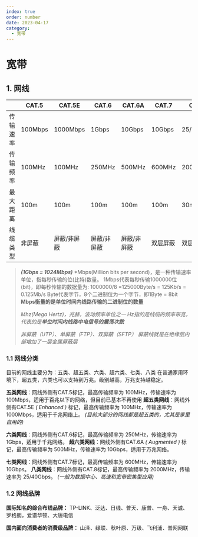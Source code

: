 ```yaml
---
index: true
order: number
date: 2023-04-17
category: 
  - 宽带
---
```


# 宽带

## 1. 网线

|| CAT.5 |  CAT.5E | CAT.6 | CAT.6A | CAT.7 | CAT.8  
-|-|-|-|-|-|-
传输速率 | 100Mbps | 1000Mbps | 1Gbps | 10Gbps | 10Gbps | 25/40Gbps
传输频率 | 100MHz | 100MHz |250MHz | 500MHz | 600MHz | 2000MHz
最大距离 | 100m | 100m | 100m | 100m | 100m | 30m
线缆类型 | 非屏蔽 | 屏蔽/非屏蔽 |屏蔽/非屏蔽 | 屏蔽/非屏蔽 | 双层屏蔽 | 双层屏蔽

> ***(1Gbps = 1024Mbps)***
> *Mbps(Million bits per second)，是一种传输速率单位，指每秒传输的位(比特)数量。
1Mbps代表每秒传输1000000位(bit)，即每秒传输的数据量为: 1000000/8 =125000Byte/s = 125Kb/s = 0.125Mb/s
Byte代表字节，8个二进制位为一个字节，即1Byte = 8bit
**Mbps衡量的是单位时间内线路传输的二进制位的数量**
>
> *Mhz(Mega Hertz)，兆赫，波动频率单位之一
Hz指的是线缆的频率带宽，代表的是**单位时间内线路中电信号的震荡次数***
>
> *非屏蔽（UTP）、单屏蔽（FTP）、双屏蔽（SFTP） 屏蔽线就是在绝缘层内部增加了一层金属屏蔽层*

### 1.1 网线分类

目前的网线主要分为：五类、超五类、六类、超六类、七类、八类
在普通家用环境下，超五类，六类也可以支持到万兆。级别越高，万兆支持越稳定。

**五类网线**：网线外侧有CAT.5标记，最高传输频率为 100MHz，传输速率为 100Mbps，适用于百兆以下的网络，但目前已基本不再使用
**超五类网线**：网线外侧有CAT.5E *( Enhanced )* 标记，最高传输频率为 100MHz，传输速率为 1000Mbps，适用于千兆网络上。
*(目前大部分的网线都是超五类的，尤其是家里自用的)*

**六类网线**：网线外侧有CAT.6标记，最高传输频率为 250MHz，传输速率为 1Gbps，适用于千兆网络。
**超六类网线**：网线外侧有CAT.6A *( Augmented )* 标记，最高传输频率为 500MHz，传输速率为 10Gbps，适用于万兆网络。

**七类网线**：网线外侧有CAT.7标记，最高传输频率为 600MHz，传输速率为 10Gbps。
**八类网线**：网线外侧有CAT.8标记，最高传输频率为 2000MHz，传输速率为 25/40Gbps。
*(一般为数据中心、高速和宽带密集型应用)*

### 1.2 网线品牌

**国际知名的综合布线品牌：** TP-LINK、泛达、日线、普天、康普、一舟、天诚、罗格朗，爱谱华顿、大唐电信

**国内面向消费者的消费级品牌：** 山泽、绿联、秋叶原、万级、飞利浦、普网网联
